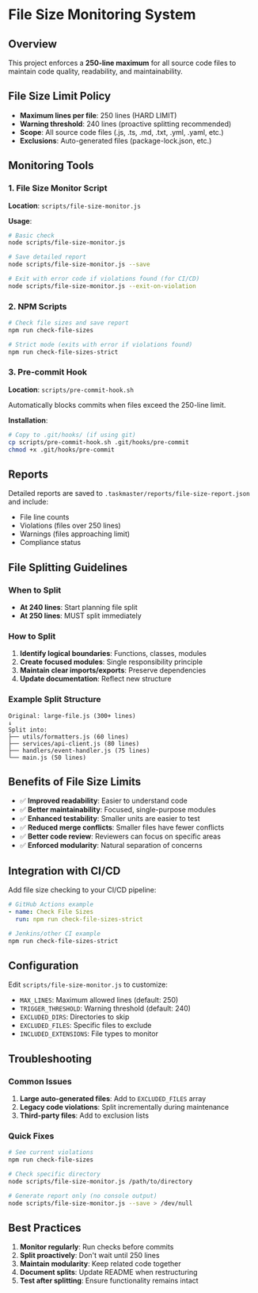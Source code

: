 # File Size Monitoring System

## Overview
This project enforces a **250-line maximum** for all source code files to maintain code quality, readability, and maintainability.

## File Size Limit Policy
- **Maximum lines per file**: 250 lines (HARD LIMIT)
- **Warning threshold**: 240 lines (proactive splitting recommended)
- **Scope**: All source code files (.js, .ts, .md, .txt, .yml, .yaml, etc.)
- **Exclusions**: Auto-generated files (package-lock.json, etc.)

## Monitoring Tools

### 1. File Size Monitor Script
**Location**: `scripts/file-size-monitor.js`

**Usage**:
```bash
# Basic check
node scripts/file-size-monitor.js

# Save detailed report
node scripts/file-size-monitor.js --save

# Exit with error code if violations found (for CI/CD)
node scripts/file-size-monitor.js --exit-on-violation
```

### 2. NPM Scripts
```bash
# Check file sizes and save report
npm run check-file-sizes

# Strict mode (exits with error if violations found)
npm run check-file-sizes-strict
```

### 3. Pre-commit Hook
**Location**: `scripts/pre-commit-hook.sh`

Automatically blocks commits when files exceed the 250-line limit.

**Installation**:
```bash
# Copy to .git/hooks/ (if using git)
cp scripts/pre-commit-hook.sh .git/hooks/pre-commit
chmod +x .git/hooks/pre-commit
```

## Reports
Detailed reports are saved to `.taskmaster/reports/file-size-report.json` and include:
- File line counts
- Violations (files over 250 lines)
- Warnings (files approaching limit)
- Compliance status

## File Splitting Guidelines

### When to Split
- **At 240 lines**: Start planning file split
- **At 250 lines**: MUST split immediately

### How to Split
1. **Identify logical boundaries**: Functions, classes, modules
2. **Create focused modules**: Single responsibility principle
3. **Maintain clear imports/exports**: Preserve dependencies
4. **Update documentation**: Reflect new structure

### Example Split Structure
```
Original: large-file.js (300+ lines)
↓
Split into:
├── utils/formatters.js (60 lines)
├── services/api-client.js (80 lines)
├── handlers/event-handler.js (75 lines)
└── main.js (50 lines)
```

## Benefits of File Size Limits
- ✅ **Improved readability**: Easier to understand code
- ✅ **Better maintainability**: Focused, single-purpose modules
- ✅ **Enhanced testability**: Smaller units are easier to test
- ✅ **Reduced merge conflicts**: Smaller files have fewer conflicts
- ✅ **Better code review**: Reviewers can focus on specific areas
- ✅ **Enforced modularity**: Natural separation of concerns

## Integration with CI/CD
Add file size checking to your CI/CD pipeline:

```yaml
# GitHub Actions example
- name: Check File Sizes
  run: npm run check-file-sizes-strict
```

```bash
# Jenkins/other CI example
npm run check-file-sizes-strict
```

## Configuration
Edit `scripts/file-size-monitor.js` to customize:
- `MAX_LINES`: Maximum allowed lines (default: 250)
- `TRIGGER_THRESHOLD`: Warning threshold (default: 240)
- `EXCLUDED_DIRS`: Directories to skip
- `EXCLUDED_FILES`: Specific files to exclude
- `INCLUDED_EXTENSIONS`: File types to monitor

## Troubleshooting

### Common Issues
1. **Large auto-generated files**: Add to `EXCLUDED_FILES` array
2. **Legacy code violations**: Split incrementally during maintenance
3. **Third-party files**: Add to exclusion lists

### Quick Fixes
```bash
# See current violations
npm run check-file-sizes

# Check specific directory
node scripts/file-size-monitor.js /path/to/directory

# Generate report only (no console output)
node scripts/file-size-monitor.js --save > /dev/null
```

## Best Practices
1. **Monitor regularly**: Run checks before commits
2. **Split proactively**: Don't wait until 250 lines
3. **Maintain modularity**: Keep related code together
4. **Document splits**: Update README when restructuring
5. **Test after splitting**: Ensure functionality remains intact
